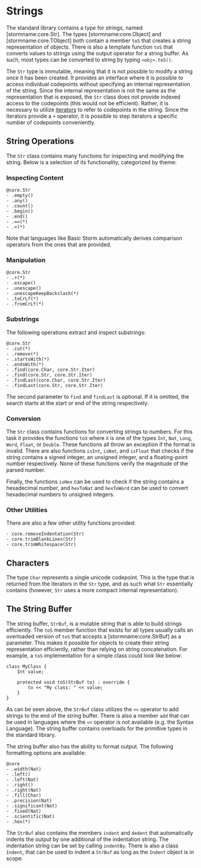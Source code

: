 Strings
=======

The standard library contains a type for strings, named [stormname:core.Str]. The types
[stormname:core.Object] and [stormname:core.TObject] both contain a member `toS` that creates a
string representation of objects. There is also a template function `toS` that converts values to
strings using the output operator for a string buffer. As such, most types can be converted to
string by typing `<obj>.toS()`.

The `Str` type is immutable, meaning that it is not possible to modify a string once it has been
created. It provides an interface where it is possible to access individual codepoints without
specifying an internal representation of the string. Since the internal representation is not the
same as the representation that is exposed, the `Str` class does not provide indexed access to the
codepoints (this would not be efficient). Rather, it is necessary to utilize
[iterators](md:Iterators) to refer to codepoints in the string. Since the iterators provide a `+`
operator, it is possible to step iterators a specific number of codepoints conveniently.

String Operations
-----------------

The `Str` class contains many functions for inspecting and modifying the string. Below is a
selection of its functionality, categorized by theme:

### Inspecting Content

```stormdoc
@core.Str
- .empty()
- .any()
- .count()
- .begin()
- .end()
- .==(*)
- .<(*)
```

Note that languages like Basic Storm automatically derives comparison operators from the ones that
are provided.

### Manipulation

```stormdoc
@core.Str
- .+(*)
- .escape()
- .unescape()
- .unescapeKeepBackslash(*)
- .toCrLf(*)
- .fromCrLf(*)
```

### Substrings

The following operations extract and inspect substrings:

```stormdoc
@core.Str
- .cut(*)
- .remove(*)
- .startsWith(*)
- .endsWith(*)
- .find(core.Char, core.Str.Iter)
- .find(core.Str, core.Str.Iter)
- .findLast(core.Char, core.Str.Iter)
- .findLast(core.Str, core.Str.Iter)
```

The second parameter to `find` and `findLast` is optional. If it is omitted, the search starts at
the start or end of the string respectively.

### Conversion

The `Str` class contains functions for converting strings to numbers. For this task it provides the
functions `toX` where `X` is one of the types `Int`, `Nat`, `Long`, `Word`, `Float`, or `Double`.
These functions all throw an exception if the format is invalid. There are also functions `isInt`,
`isNat`, and `isFloat` that checks if the string contains a signed integer, an unsigned integer, and
a floating-point number respectively. None of these functions verify the magnitude of the parsed
number.

Finally, the functions `isHex` can be used to check if the string contains a hexadecimal number, and
`hexToNat` and `hexToWord` can be used to convert hexadecimal numbers to unsigned integers.

### Other Utilities

There are also a few other utility functions provided:

```stormdoc
- core.removeIndentation(Str)
- core.trimBlankLines(Str)
- core.trimWhitespace(Str)
```

Characters
----------

The type `Char` represents a single unicode codepoint. This is the type that is returned from the
iterators in the `Str` type, and as such what `Str` essentially contains (however, `Str` uses a more
compact internal representation).


The String Buffer
-----------------

The string buffer, `StrBuf`, is a mutable string that is able to build strings efficiently. The
`toS` member function that exists for all types usually calls an overloaded version of `toS` that
accepts a [stormname:core.StrBuf] as a parameter. This makes it possible for objects to create their
string representation efficiently, rather than relying on string concatenation. For example, a `toS`
implementation for a simple class could look like below:

```bs
class MyClass {
    Int value;

    protected void toS(StrBuf to) : override {
        to << "My class: " << value;
    }
}
```

As can be seen above, the `StrBuf` class utilizes the `<<` operator to add strings to the end of the
string buffer. There is also a member `add` that can be used in languages where the `<<` operator is
not available (e.g. the Syntax Language). The string buffer contains overloads for the primitive
types in the standard library.

The string buffer also has the ability to format output. The following formatting options are
available:

```stormdoc
@core
- .width(Nat)
- .left()
- .left(Nat)
- .right()
- .right(Nat)
- .fill(Char)
- .precision(Nat)
- .significant(Nat)
- .fixed(Nat)
- .scientific(Nat)
- .hex(*)
```

The `StrBuf` also contains the members `indent` and `dedent` that automatically indents the output
by one additional of the indentation string. The indentation string can be set by calling
`indentBy`. There is also a class `Indent`, that can be used to indent a `StrBuf` as long as the
`Indent` object is in scope.
